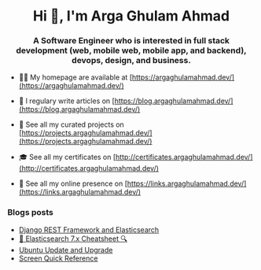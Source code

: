 <h1 align="center">Hi 👋, I'm Arga Ghulam Ahmad</h1>
<h3 align="center">A Software Engineer who is interested in full stack development (web, mobile web, mobile app, and backend), devops, design, and business.</h3>

- 👨‍💻 My homepage are available at [https://argaghulamahmad.dev/](https://argaghulamahmad.dev/)

- 📝 I regulary write articles on [https://blog.argaghulamahmad.dev/](https://blog.argaghulamahmad.dev/)

- 🚧 See all my curated projects on [https://projects.argaghulamahmad.dev/](https://projects.argaghulamahmad.dev/)

- 🎓 See all my certificates on [http://certificates.argaghulamahmad.dev/](http://certificates.argaghulamahmad.dev/)

- 🔗 See all my online presence on [https://links.argaghulamahmad.dev/](https://links.argaghulamahmad.dev/)

### Blogs posts
<!-- BLOG-POST-LIST:START -->
- [Django REST Framework and Elasticsearch](https://blog.argaghulamahmad.dev/2021/10/10/django-rest-framework-and-elasticsearch/)
- [🔎 Elasticsearch 7.x Cheatsheet 🔍](https://blog.argaghulamahmad.dev/2021/10/10/%f0%9f%94%8e-elasticsearch-7-x-cheatsheet-%f0%9f%94%8d/)
- [Ubuntu Update and Upgrade](https://blog.argaghulamahmad.dev/2021/10/10/ubuntu-update-and-upgrade/)
- [Screen Quick Reference](https://blog.argaghulamahmad.dev/2021/10/10/screen-quick-reference/)
<!-- BLOG-POST-LIST:END -->
